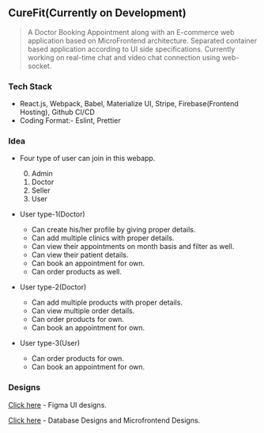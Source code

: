 ## CureFit(Currently on Development)

> A Doctor Booking Appointment along with an E-commerce web application based on MicroFrontend architecture.
> Separated container based application according to UI side specifications.
> Currently working on real-time chat and video chat connection using web-socket.

### Tech Stack

- React.js, Webpack, Babel, Materialize UI, Stripe, Firebase(Frontend Hosting), Github CI/CD
- Coding Format:- Eslint, Prettier

### Idea

- Four type of user can join in this webapp.

  0. Admin
  1. Doctor
  2. Seller
  3. User

- User type-1(Doctor)
  - Can create his/her profile by giving proper details.
  - Can add multiple clinics with proper details.
  - Can view their appointments on month basis and filter as well.
  - Can view their patient details.
  - Can book an appointment for own.
  - Can order products as well.
- User type-2(Doctor)
  - Can add multiple products with proper details.
  - Can view multiple order details.
  - Can order products for own.
  - Can book an appointment for own.
- User type-3(User)
  - Can order products for own.
  - Can book an appointment for own.

### Designs

[Click here](https://www.figma.com/file/rhfZBOWdzbhlmiyjf3tOvs/Cure-Fit?node-id=0%3A1) - Figma UI designs.

[Click here](https://miro.com/app/board/o9J_l7WrjxM=/?invite_link_id=367625038129) - Database Designs and Microfrontend Designs.
